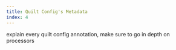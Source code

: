 ```yaml
---
title: Quilt Config's Metadata
index: 4
---
```


explain every quilt config annotation, make sure to go in depth on processors
